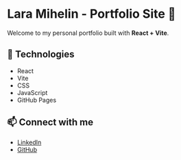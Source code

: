 # Lara Mihelin - Portfolio Site 🚀

Welcome to my personal portfolio built with **React + Vite**.

## 🔧 Technologies

- React
- Vite
- CSS
- JavaScript
- GitHub Pages

## 📫 Connect with me

- [LinkedIn](https://www.linkedin.com/in/lara-mihelin-986371260/)
- [GitHub](https://github.com/mihelin105)
